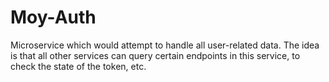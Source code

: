 # Moy-Auth

Microservice which would attempt to handle all user-related data.
The idea is that all other services can query certain endpoints in this service, to check the state of the token, etc.
